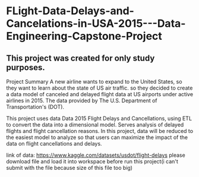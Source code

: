 # FLight-Data-Delays-and-Cancelations-in-USA-2015---Data-Engineering-Capstone-Project
## This project was created for only study purposes.
Project Summary
A new airline wants to expand to the United States, so they want to learn about the state of US air traffic. so they decided to create a data model of canceled and delayed flight data at US airports under active airlines in 2015. The data provided by The U.S. Department of Transportation's (DOT).

This project uses data Data 2015 Flight Delays and Cancellations, using ETL to convert the data into a dimensional model. Serves analysis of delayed flights and flight cancellation reasons. In this project, data will be reduced to the easiest model to analyze so that users can maximize the impact of the data on flight cancellations and delays.

link of data: https://www.kaggle.com/datasets/usdot/flight-delays please download file and load it into workspace before run this project(i can't submit with the file because size of this file too big)
